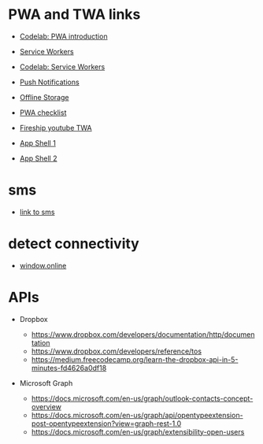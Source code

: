 # PWA and TWA links

- [Codelab: PWA introduction](https://codelabs.developers.google.com/codelabs/your-first-pwapp/)

- [Service Workers](https://developers.google.com/web/fundamentals/primers/service-workers/)

- [Codelab: Service Workers](https://codelabs.developers.google.com/codelabs/debugging-service-workers/#0)

- [Push Notifications](https://codelabs.developers.google.com/codelabs/push-notifications/index.html#0)

- [Offline Storage](https://developers.google.com/web/fundamentals/instant-and-offline/web-storage/offline-for-pwa)

- [PWA checklist](https://developers.google.com/web/progressive-web-apps/checklist)

- [Fireship youtube TWA](https://www.youtube.com/watch?v=7JDFjeMvxos)

- [App Shell 1](https://developers.google.com/web/fundamentals/architecture/app-shell)

- [App Shell 2](https://angular.io/guide/app-shell)

# sms

- [link to sms](https://weblog.west-wind.com/posts/2013/Oct/09/Prefilling-an-SMS-on-Mobile-Devices-with-the-sms-Uri-Scheme)

# detect connectivity

- [window.online](https://davidwalsh.name/detecting-online)

# APIs
- Dropbox
  - https://www.dropbox.com/developers/documentation/http/documentation
  - https://www.dropbox.com/developers/reference/tos
  - https://medium.freecodecamp.org/learn-the-dropbox-api-in-5-minutes-fd4626a0df18
  
- Microsoft Graph
  - https://docs.microsoft.com/en-us/graph/outlook-contacts-concept-overview
  - https://docs.microsoft.com/en-us/graph/api/opentypeextension-post-opentypeextension?view=graph-rest-1.0
  - https://docs.microsoft.com/en-us/graph/extensibility-open-users
